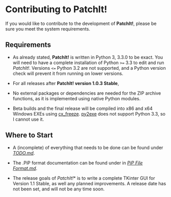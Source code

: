 Contributing to PatchIt!
========================

If you would like to contribute to the development of **PatchIt!**, please be sure you meet the system requirements.

Requirements
------------

* As already stated, **PatchIt!** is written in Python 3, 3.3.0 to be exact. You will need to have a complete installation of Python `>=` 3.3 to edit and run 
*PatchIt!*. Versions `<=` Python 3.2 are not supported, and a Python version check will prevent it from running on lower versions.

* For all releases after **PatchIt! version 1.0.3 Stable**,

* No external packages or dependencies are needed for the ZIP archive functions, as it is implemented using native Python modules.
* Beta builds and the final release will be compiled into x86 and x64 Windows EXEs using [cx_freeze](http://cx-freeze.sourceforge.net). [py2exe](
http://www.py2exe.org) does not support Python 3.3, so I cannot use it.

Where to Start
---------------

* A (incomplete) of everything that needs to be done can be found under [*TODO.md*](TODO.md).
 
* The .PiP format documentation can be found under in [*PiP File Format.md*](PiP%20File%20Format.md).

* The release goals of *PatchIt!** is to write a complete TKinter GUI for Version 1.1 Stable, as well any planned improvements. A release date has not been set, 
and will not be any time soon.